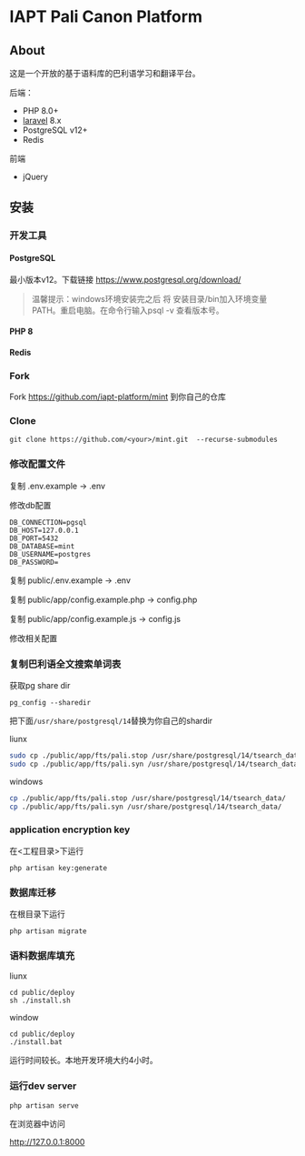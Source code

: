 # IAPT Pali Canon Platform

## About

这是一个开放的基于语料库的巴利语学习和翻译平台。

后端：
- PHP 8.0+
- [laravel](https://laravel.com/docs) 8.x
- PostgreSQL v12+
- Redis

前端
- jQuery



## 安装

### 开发工具

#### PostgreSQL

最小版本v12。下载链接
https://www.postgresql.org/download/

>温馨提示：windows环境安装完之后 将 安装目录/bin加入环境变量 PATH。重启电脑。在命令行输入psql -v 查看版本号。

#### PHP 8

#### Redis

### Fork

Fork https://github.com/iapt-platform/mint 到你自己的仓库

### Clone

```
git clone https://github.com/<your>/mint.git  --recurse-submodules

```
### 修改配置文件

复制 .env.example -> .env

修改db配置
```
DB_CONNECTION=pgsql
DB_HOST=127.0.0.1
DB_PORT=5432
DB_DATABASE=mint
DB_USERNAME=postgres
DB_PASSWORD=
```

复制 public/.env.example -> .env

复制 public/app/config.example.php -> config.php

复制 public/app/config.example.js -> config.js

修改相关配置

### 复制巴利语全文搜索单词表

获取pg share dir

```
pg_config --sharedir
```

把下面`/usr/share/postgresql/14`替换为你自己的shardir

liunx
```bash
sudo cp ./public/app/fts/pali.stop /usr/share/postgresql/14/tsearch_data/
sudo cp ./public/app/fts/pali.syn /usr/share/postgresql/14/tsearch_data/
```
windows
```bash
cp ./public/app/fts/pali.stop /usr/share/postgresql/14/tsearch_data/
cp ./public/app/fts/pali.syn /usr/share/postgresql/14/tsearch_data/
```

### application encryption key

在<工程目录>下运行
```
php artisan key:generate
```

### 数据库迁移

在根目录下运行

```
php artisan migrate
```

### 语料数据库填充

liunx
```
cd public/deploy
sh ./install.sh
```

window
```
cd public/deploy
./install.bat
```
运行时间较长。本地开发环境大约4小时。


### 运行dev server

```
php artisan serve
```

在浏览器中访问

http://127.0.0.1:8000
